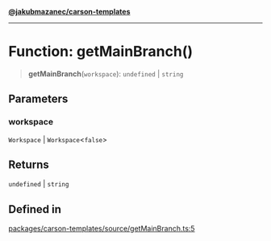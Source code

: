 [**@jakubmazanec/carson-templates**](../README.md)

---

# Function: getMainBranch()

> **getMainBranch**(`workspace`): `undefined` \| `string`

## Parameters

### workspace

`Workspace` | `Workspace`\<`false`\>

## Returns

`undefined` \| `string`

## Defined in

[packages/carson-templates/source/getMainBranch.ts:5](https://github.com/jakubmazanec/tools/blob/0633c96618f3c6692ade528aee0f27ac091468a5/packages/carson-templates/source/getMainBranch.ts#L5)
